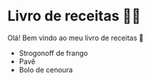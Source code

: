 # Livro de receitas :man_cook:

Olá! Bem vindo ao meu livro de receitas :wave:

- Strogonoff de frango 
- Pavê
- Bolo de cenoura
